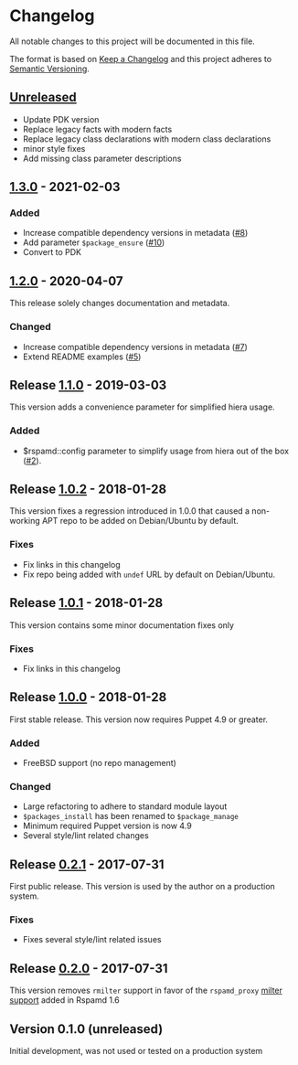 # Changelog
All notable changes to this project will be documented in this file.

The format is based on [Keep a Changelog](http://keepachangelog.com/en/1.0.0/)
and this project adheres to [Semantic Versioning](http://semver.org/spec/v2.0.0.html).

## [Unreleased]

- Update PDK version
- Replace legacy facts with modern facts
- Replace legacy class declarations with modern class declarations
- minor style fixes
- Add missing class parameter descriptions

## [1.3.0] - 2021-02-03
### Added
- Increase compatible dependency versions in metadata ([#8])
- Add parameter `$package_ensure` ([#10])
- Convert to PDK

## [1.2.0] - 2020-04-07
This release solely changes documentation and metadata.

### Changed
- Increase compatible dependency versions in metadata ([#7])
- Extend README examples ([#5])

## Release [1.1.0] - 2019-03-03
This version adds a convenience parameter for simplified hiera usage.

### Added
- $rspamd::config parameter to simplify usage from hiera out of the box ([#2]).

## Release [1.0.2] - 2018-01-28
This version fixes a regression introduced in 1.0.0 that caused a non-working
APT repo to be added on Debian/Ubuntu by default.

### Fixes
- Fix links in this changelog
- Fix repo being added with `undef` URL by default on Debian/Ubuntu.

## Release [1.0.1] - 2018-01-28
This version contains some minor documentation fixes only

### Fixes
- Fix links in this changelog

## Release [1.0.0] - 2018-01-28
First stable release. This version now requires Puppet 4.9 or greater.

### Added
- FreeBSD support (no repo management)

### Changed
- Large refactoring to adhere to standard module layout
- `$packages_install` has been renamed to `$package_manage`
- Minimum required Puppet version is now 4.9
- Several style/lint related changes

## Release [0.2.1] - 2017-07-31
First public release. This version is used by the author on a production system.

### Fixes
- Fixes several style/lint related issues

## Release [0.2.0] - 2017-07-31
This version removes `rmilter` support in favor of the `rspamd_proxy` [milter support](https://rspamd.com/doc/workers/rspamd_proxy.html) added in Rspamd 1.6

## Version 0.1.0 (unreleased)
Initial development, was not used or tested on a production system

[Unreleased]: https://github.com/markt-de/puppet-rspamd/compare/v1.3.0...HEAD
[1.3.0]: https://github.com/markt-de/puppet-rspamd/compare/v1.2.0...v1.3.0
[1.2.0]: https://github.com/markt-de/puppet-rspamd/compare/v1.1.0...v1.2.0
[1.1.0]: https://github.com/markt-de/puppet-rspamd/compare/v1.0.2...v1.1.0
[1.0.2]: https://github.com/markt-de/puppet-rspamd/compare/v1.0.1...v1.0.2
[1.0.1]: https://github.com/markt-de/puppet-rspamd/compare/v1.0.0...v1.0.1
[1.0.0]: https://github.com/markt-de/puppet-rspamd/compare/v0.2.1...v1.0.0
[0.2.1]: https://github.com/markt-de/puppet-rspamd/compare/v0.2.0...v0.2.1
[0.2.0]: https://github.com/markt-de/puppet-rspamd/compare/1980687...v0.2.0
[#10]: https://github.com/markt-de/puppet-rspamd/pull/10
[#8]: https://github.com/markt-de/puppet-rspamd/pull/8
[#7]: https://github.com/markt-de/puppet-rspamd/pull/7
[#5]: https://github.com/markt-de/puppet-rspamd/issues/5
[#2]: https://github.com/markt-de/puppet-rspamd/pull/2
